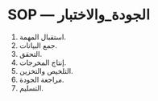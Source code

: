 # SOP — الجودة_والاختبار

1. استقبال المهمة.
2. جمع البيانات.
3. التحقق.
4. إنتاج المخرجات.
5. التلخيص والتخزين.
6. مراجعة الجودة.
7. التسليم.


